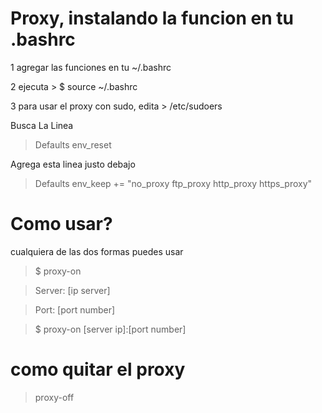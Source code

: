 # Proxy, instalando la funcion en tu .bashrc
1 agregar las funciones en tu ~/.bashrc

2 ejecuta > $ source ~/.bashrc

3 para usar el proxy con sudo, edita > /etc/sudoers

Busca La Linea

> Defaults env_reset

Agrega esta linea justo debajo

> Defaults env_keep += "no_proxy ftp_proxy http_proxy https_proxy"

# Como usar?
cualquiera de las dos formas puedes usar

> $ proxy-on

> Server: [ip server] 

> Port: [port number]

> $ proxy-on [server ip]:[port number]

# como quitar el proxy
> proxy-off
